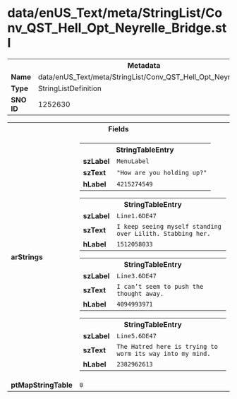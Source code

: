 <h1>data/enUS_Text/meta/StringList/Conv_QST_Hell_Opt_Neyrelle_Bridge.stl</h1><table><tr><th colspan="100%">Metadata</th></tr><tr><td><b>Name</b></td><td>data/enUS_Text/meta/StringList/Conv_QST_Hell_Opt_Neyrelle_Bridge.stl</td></tr><tr><td><b>Type</b></td><td>StringListDefinition</td></tr><tr><td><b>SNO ID</b></td><td>1252630</td></tr></table>

<table><tr><th colspan="100%">Fields</th></tr><tr><td><b>arStrings</b></td><td><table><tr><th colspan="100%">StringTableEntry</th></tr><tr><td><b>szLabel</b></td><td><code>MenuLabel</code></td></tr><tr><td><b>szText</b></td><td><code>"How are you holding up?"</code></td></tr><tr><td><b>hLabel</b></td><td><code>4215274549</code></td></tr></table>


<table><tr><th colspan="100%">StringTableEntry</th></tr><tr><td><b>szLabel</b></td><td><code>Line1.6DE47</code></td></tr><tr><td><b>szText</b></td><td><code>I keep seeing myself standing over Lilith. Stabbing her.</code></td></tr><tr><td><b>hLabel</b></td><td><code>1512058033</code></td></tr></table>


<table><tr><th colspan="100%">StringTableEntry</th></tr><tr><td><b>szLabel</b></td><td><code>Line3.6DE47</code></td></tr><tr><td><b>szText</b></td><td><code>I can’t seem to push the thought away.</code></td></tr><tr><td><b>hLabel</b></td><td><code>4094993971</code></td></tr></table>


<table><tr><th colspan="100%">StringTableEntry</th></tr><tr><td><b>szLabel</b></td><td><code>Line5.6DE47</code></td></tr><tr><td><b>szText</b></td><td><code>The Hatred here is trying to worm its way into my mind.</code></td></tr><tr><td><b>hLabel</b></td><td><code>2382962613</code></td></tr></table>


</td></tr><tr><td><b>ptMapStringTable</b></td><td><code>0</code></td></tr></table>

